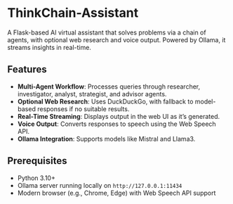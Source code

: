 # ThinkChain-Assistant
A Flask-based AI virtual assistant that solves problems via a chain of agents, with optional web research and voice output. Powered by Ollama, it streams insights in real-time.

## Features
- **Multi-Agent Workflow**: Processes queries through researcher, investigator, analyst, strategist, and advisor agents.
- **Optional Web Research**: Uses DuckDuckGo, with fallback to model-based responses if no suitable results.
- **Real-Time Streaming**: Displays output in the web UI as it’s generated.
- **Voice Output**: Converts responses to speech using the Web Speech API.
- **Ollama Integration**: Supports models like Mistral and Llama3.

## Prerequisites
- Python 3.10+
- Ollama server running locally on `http://127.0.0.1:11434`
- Modern browser (e.g., Chrome, Edge) with Web Speech API support
